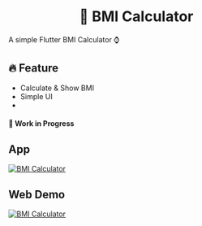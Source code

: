 <h1 align="center"> 🧮 BMI Calculator</h1>

A simple Flutter BMI Calculator ⌚

<h2>🔥 Feature</h2>

- Calculate & Show BMI
- Simple UI
- 

<h4> 🚧 Work in Progress

## App 
[![BMI Calculator](https://img.shields.io/badge/Apk-BMI_Calculator-informational?style=flat&logo=Android&color=ffcc00)]()


## Web Demo
[![BMI Calculator](https://img.shields.io/badge/Web-BMI_Calculator-informational?style=flat&logo=flutter&color=673ab7)](https://diphire.github.io/bmi/)
